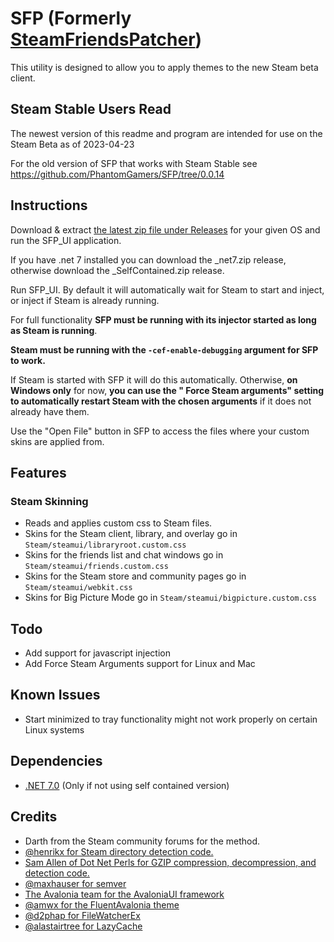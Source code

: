 # SFP (Formerly [SteamFriendsPatcher](https://github.com/PhantomGamers/SteamFriendsPatcher))

This utility is designed to allow you to apply themes to the new Steam beta client.

## Steam Stable Users Read

The newest version of this readme and program are intended for use on the Steam Beta as of 2023-04-23

For the old version of SFP that works with Steam Stable see https://github.com/PhantomGamers/SFP/tree/0.0.14

## Instructions

Download & extract [the latest zip file under Releases](https://github.com/PhantomGamers/SFP/releases/latest) for your
given OS and run the SFP_UI application.

If you have .net 7 installed you can download the _net7.zip release, otherwise download the _SelfContained.zip release.

Run SFP_UI. By default it will automatically wait for Steam to start and inject, or inject if Steam is already running.

For full functionality **SFP must be running with its injector started as long as Steam is running**.

**Steam must be running with the `-cef-enable-debugging` argument for SFP to work.**

If Steam is started with SFP it will do this automatically. Otherwise, **on Windows only** for now, **you can use the "
Force Steam arguments" setting to automatically restart Steam with the chosen arguments** if it does not already have
them.

Use the "Open File" button in SFP to access the files where your custom skins are applied from.

## Features

### Steam Skinning

- Reads and applies custom css to Steam files.
- Skins for the Steam client, library, and overlay go in `Steam/steamui/libraryroot.custom.css`
- Skins for the friends list and chat windows go in `Steam/steamui/friends.custom.css`
- Skins for the Steam store and community pages go in `Steam/steamui/webkit.css`
- Skins for Big Picture Mode go in `Steam/steamui/bigpicture.custom.css`

## Todo

- Add support for javascript injection
- Add Force Steam Arguments support for Linux and Mac

## Known Issues

- Start minimized to tray functionality might not work properly on certain Linux systems

## Dependencies

* [.NET 7.0](https://dotnet.microsoft.com/en-us/download/dotnet/7.0) (Only if not using self contained version)

## Credits

* Darth from the Steam community forums for the method.
* [@henrikx for Steam directory detection code.](https://github.com/henrikx/metroskininstaller)
* [Sam Allen of Dot Net Perls for GZIP compression, decompression, and detection code.](https://www.dotnetperls.com/decompress)
* [@maxhauser for semver](https://github.com/maxhauser/semver)
* [The Avalonia team for the AvaloniaUI framework](https://github.com/AvaloniaUI/Avalonia)
* [@amwx for the FluentAvalonia theme](https://github.com/amwx/FluentAvalonia)
* [@d2phap for FileWatcherEx](https://github.com/d2phap/FileWatcherEx)
* [@alastairtree for LazyCache](https://github.com/alastairtree/LazyCache)
